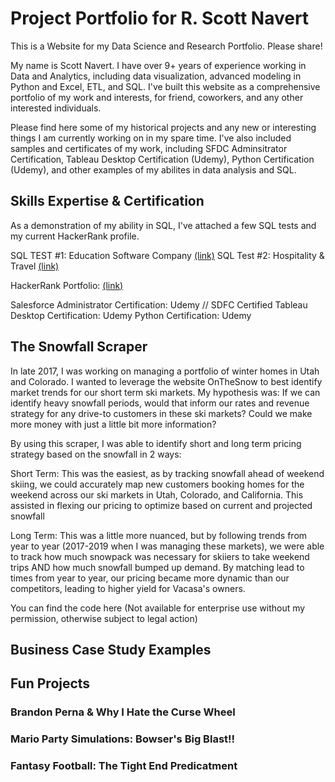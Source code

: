# Project Portfolio for R. Scott Navert
This is a Website for my Data Science and Research Portfolio. Please share!

My name is Scott Navert. I have over 9+ years of experience working in Data and Analytics, including data visualization, advanced modeling in Python and Excel, ETL, and SQL. I've built this website as a comprehensive portfolio of my work and interests, for friend, coworkers, and any other interested individuals. 

Please find here some of my historical projects and any new or interesting things I am currently working on in my spare time. I've also included samples and certificates of my work, including SFDC Adminsitrator Certification, Tableau Desktop Certification (Udemy), Python Certification (Udemy), and other examples of my abilites in data analysis and SQL. 

##  Skills Expertise & Certification

As a demonstration of my ability in SQL, I've attached a few SQL tests and my current HackerRank profile.

SQL TEST #1: Education Software Company [(link)](https://docs.google.com/document/d/1kPCdby7zHIdXxrcoJCSNkj3z8DWOGgeJvpjt7pHoq5o/edit?tab=t.0)
SQL Test #2: Hospitality & Travel [(link)](https://docs.google.com/document/d/1nEt7up1HWvwAYmUtHboizvhUy2he2VvZRGoNXk-zEtw/edit?tab=t.0)

HackerRank Portfolio: [(link)](https://www.hackerrank.com/profile/scottnavert)

Salesforce Administrator Certification: Udemy // SDFC Certified
Tableau Desktop Certification: Udemy
Python Certification: Udemy

## The Snowfall Scraper
In late 2017, I was working on managing a portfolio of winter homes in Utah and Colorado. I wanted to leverage the website OnTheSnow to best identify market trends for our short term ski markets. My hypothesis was: If we can identify heavy snowfall periods, would that inform our rates and revenue strategy for any drive-to customers in these ski markets? Could we make more money with just a little bit more information?

By using this scraper, I was able to identify short and long term pricing strategy based on the snowfall in 2 ways:

Short Term: This was the easiest, as by tracking snowfall ahead of weekend skiing, we could accurately map new customers booking homes for the weekend across our ski markets in Utah, Colorado, and California. This assisted in flexing our pricing to optimize based on current and projected snowfall

Long Term: This was a little more nuanced, but by following trends from year to year (2017-2019 when I was managing these markets), we were able to track how much snowpack was necessary for skiiers to take weekend trips AND how much snowfall bumped up demand. By matching lead to times from year to year, our pricing became more dynamic than our competitors, leading to higher yield for Vacasa's owners. 

You can find the code here (Not available for enterprise use without my permission, otherwise subject to legal action)

## Business Case Study Examples

##  Fun Projects
### Brandon Perna & Why I Hate the Curse Wheel
### Mario Party Simulations: Bowser's Big Blast!!
### Fantasy Football: The Tight End Predicatment
